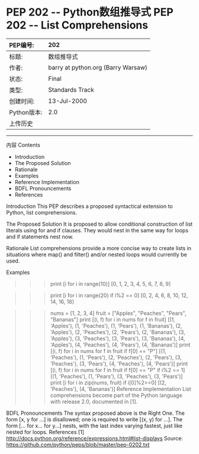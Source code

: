 PEP 202 -- Python数组推导式
PEP 202 -- List Comprehensions
===

|PEP编号:|202|
|:----|:----|
|标题:|数组推导式|
|作者:|barry at python.org (Barry Warsaw)|
|状态:|Final|
|类型:|Standards Track|
|创建时间:|13-Jul-2000|
|Python版本:|2.0|
|上传历史|
---
内容
Contents

* Introduction
* The Proposed Solution
* Rationale
* Examples
* Reference Implementation
* BDFL Pronouncements
* References

Introduction
This PEP describes a proposed syntactical extension to Python, list comprehensions.

The Proposed Solution
It is proposed to allow conditional construction of list literals using for and if clauses. They would nest in the same way for loops and if statements nest now.

Rationale
List comprehensions provide a more concise way to create lists in situations where map() and filter() and/or nested loops would currently be used.

Examples
>>> print [i for i in range(10)]
[0, 1, 2, 3, 4, 5, 6, 7, 8, 9]

>>> print [i for i in range(20) if i%2 == 0]
[0, 2, 4, 6, 8, 10, 12, 14, 16, 18]

>>> nums = [1, 2, 3, 4]
>>> fruit = ["Apples", "Peaches", "Pears", "Bananas"]
>>> print [(i, f) for i in nums for f in fruit]
[(1, 'Apples'), (1, 'Peaches'), (1, 'Pears'), (1, 'Bananas'),
 (2, 'Apples'), (2, 'Peaches'), (2, 'Pears'), (2, 'Bananas'),
 (3, 'Apples'), (3, 'Peaches'), (3, 'Pears'), (3, 'Bananas'),
 (4, 'Apples'), (4, 'Peaches'), (4, 'Pears'), (4, 'Bananas')]
>>> print [(i, f) for i in nums for f in fruit if f[0] == "P"]
[(1, 'Peaches'), (1, 'Pears'),
 (2, 'Peaches'), (2, 'Pears'),
 (3, 'Peaches'), (3, 'Pears'),
 (4, 'Peaches'), (4, 'Pears')]
>>> print [(i, f) for i in nums for f in fruit if f[0] == "P" if i%2 == 1]
[(1, 'Peaches'), (1, 'Pears'), (3, 'Peaches'), (3, 'Pears')]
>>> print [i for i in zip(nums, fruit) if i[0]%2==0]
[(2, 'Peaches'), (4, 'Bananas')]
Reference Implementation
List comprehensions become part of the Python language with release 2.0, documented in [1].

BDFL Pronouncements
The syntax proposed above is the Right One.
The form [x, y for ...] is disallowed; one is required to write [(x, y) for ...].
The form [... for x... for y...] nests, with the last index varying fastest, just like nested for loops.
References
[1] http://docs.python.org/reference/expressions.html#list-displays
Source: https://github.com/python/peps/blob/master/pep-0202.txt


